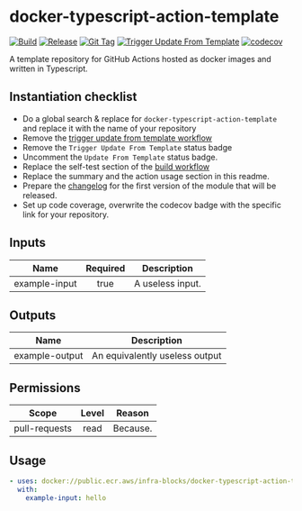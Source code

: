 # docker-typescript-action-template
[![Build](https://github.com/infra-blocks/docker-typescript-action-template/actions/workflows/build.yml/badge.svg)](https://github.com/infra-blocks/docker-typescript-action-template/actions/workflows/build.yml)
[![Release](https://github.com/infra-blocks/docker-typescript-action-template/actions/workflows/release.yml/badge.svg)](https://github.com/infra-blocks/docker-typescript-action-template/actions/workflows/release.yml)
[![Git Tag](https://github.com/infra-blocks/docker-typescript-action-template/actions/workflows/git-tag.yml/badge.svg)](https://github.com/infra-blocks/docker-typescript-action-template/actions/workflows/git-tag.yml)
[![Trigger Update From Template](https://github.com/infra-blocks/docker-typescript-action-template/actions/workflows/trigger-update-from-template.yml/badge.svg)](https://github.com/infra-blocks/docker-typescript-action-template/actions/workflows/trigger-update-from-template.yml)
[![codecov](https://codecov.io/gh/infra-blocks/docker-typescript-action-template/graph/badge.svg?token=S1OANU9UMZ)](https://codecov.io/gh/infra-blocks/docker-typescript-action-template)

[//]: # ([![Update From Template]&#40;https://github.com/infra-blocks/docker-typescript-action-template/actions/workflows/update-from-template.yml/badge.svg&#41;]&#40;https://github.com/infra-blocks/docker-typescript-action-template/actions/workflows/update-from-template.yml&#41;)

A template repository for GitHub Actions hosted as docker images and written in Typescript.

## Instantiation checklist

- Do a global search & replace for `docker-typescript-action-template` and replace it with the name of your repository
- Remove the [trigger update from template workflow](.github/workflows/trigger-update-from-template.yml)
- Remove the `Trigger Update From Template` status badge
- Uncomment the `Update From Template` status badge.
- Replace the self-test section of the [build workflow](.github/workflows/build.yml)
- Replace the summary and the action usage section in this readme.
- Prepare the [changelog](CHANGELOG.md) for the first version of the module that will be released.
- Set up code coverage, overwrite the codecov badge with the specific link for your repository.

## Inputs

|     Name      | Required | Description      |
|:-------------:|:--------:|------------------|
| example-input |   true   | A useless input. |

## Outputs

|      Name      | Description                    |
|:--------------:|--------------------------------|
| example-output | An equivalently useless output |

## Permissions

|     Scope     | Level | Reason   |
|:-------------:|:-----:|----------|
| pull-requests | read  | Because. |

## Usage

```yaml
- uses: docker://public.ecr.aws/infra-blocks/docker-typescript-action-template:v1
  with:
    example-input: hello
```
